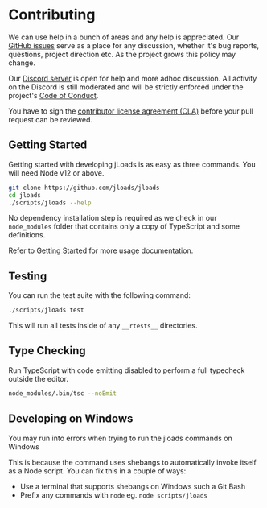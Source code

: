 # Contributing

We can use help in a bunch of areas and any help is appreciated. 
Our [GitHub issues](https://github.com/jloads/jloads/issues) serve as a place for any discussion, whether it's bug reports, questions, project direction etc. As the project grows this policy may change.

Our [Discord server](https://discord.gg/) is open for help and more adhoc discussion. All activity on the Discord is still moderated and will be strictly enforced under the project's [Code of Conduct](./CODE_OF_CONDUCT.md).

You have to sign the [contributor license agreement (CLA)](https://cla.softreck.com) before your pull request can be reviewed. 

## Getting Started

Getting started with developing jLoads is as easy as three commands. You will need Node v12 or above.

```bash
git clone https://github.com/jloads/jloads
cd jloads
./scripts/jloads --help
```

No dependency installation step is required as we check in our `node_modules` folder that contains only a copy of TypeScript and some definitions.

Refer to [Getting Started](https://docs.jloads.com/introduction/getting-started/) for more usage documentation.

## Testing

You can run the test suite with the following command:

```bash
./scripts/jloads test
```

This will run all tests inside of any `__rtests__` directories.

## Type Checking

Run TypeScript with code emitting disabled to perform a full typecheck outside the editor.

```bash
node_modules/.bin/tsc --noEmit
```

## Developing on Windows

You may run into errors when trying to run the jloads commands on Windows


This is because the command uses shebangs to automatically invoke itself as a Node script. You can fix this in a couple of ways:

- Use a terminal that supports shebangs on Windows such a Git Bash
- Prefix any commands with `node` eg. `node scripts/jloads`
